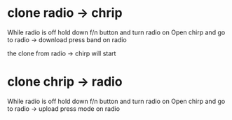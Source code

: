 # clone radio -> chrip

While radio is off hold down f/n button and turn radio on
Open chirp and go to radio -> download
press band on radio

the clone from radio -> chirp will start


# clone chrip -> radio

While radio is off hold down f/n button and turn radio on
Open chirp and go to radio -> upload
press mode on radio
